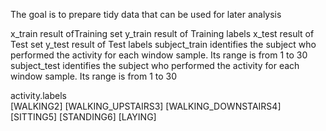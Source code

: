 
The goal is to prepare tidy data that can be used for later analysis
  
x_train result ofTraining set
y_train result of Training labels
x_test result of Test set
y_test result of Test labels
subject_train identifies the subject who performed the activity for each window sample. Its range is from 1 to 30
subject_test identifies the subject who performed the activity for each window sample. Its range is from 1 to 30

activity.labels  
  [WALKING2] 
  [WALKING_UPSTAIRS3]
  [WALKING_DOWNSTAIRS4] 
  [SITTING5] 
  [STANDING6] 
  [LAYING]


